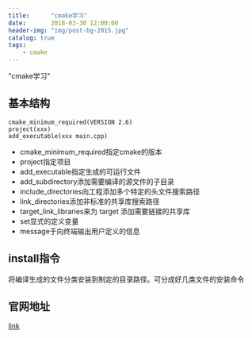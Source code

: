 ```yaml
---
title:      "cmake学习"
date:       2018-03-30 12:00:00
header-img: "img/post-bg-2015.jpg"
catalog: true
tags:
    - cmake
---
```


"cmake学习"

## 基本结构

~~~
cmake_minimum_required(VERSION 2.6)
project(xxx)
add_executable(xxx main.cpp)
~~~

* cmake_minimum_required指定cmake的版本
* project指定项目
* add_executable指定生成的可运行文件
* add_subdirectory添加需要编译的源文件的子目录 
* include_directories向工程添加多个特定的头文件搜索路径
* link_directories添加非标准的共享库搜索路径  
* target_link_libraries来为 target 添加需要链接的共享库 
* set显式的定义变量
* message于向终端输出用户定义的信息

## install指令
将编译生成的文件分类安装到制定的目录路径。可分成好几类文件的安装命令


## 官网地址
[link](https://cmake.org/cmake-tutorial/)
